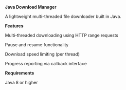 __Java Download Manager__

A lightweight multi-threaded file downloader built in Java.

**Features**

Multi-threaded downloading using HTTP range requests

Pause and resume functionality

Download speed limiting (per thread)

Progress reporting via callback interface

**Requirements**

Java 8 or higher